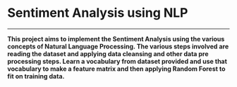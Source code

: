 # Sentiment Analysis using NLP
-----------------------------------------------------------------------------------------------------------------------------------
**This project aims to implement the Sentiment Analysis using the various concepts of Natural Language Processing. The various steps involved are reading the dataset and applying data cleansing and other data pre processing steps. Learn a vocabulary from dataset provided and use that vocabulary to make a feature matrix and then applying Random Forest to fit on training data.**
